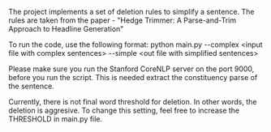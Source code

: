 The project implements a set of deletion rules to simplify a sentence. The rules are taken from the paper - "Hedge Trimmer: A Parse-and-Trim Approach to Headline Generation"

To run the code, use the following format:
python main.py  --complex  \<input file with complex sentences\>  --simple  \<out file with simplified sentences\>

Please make sure you run the Stanford CoreNLP server on the port 9000, before you run the script. This is needed extract the constituency parse of the sentence.


Currently, there is not final word threshold for deletion. In other words, the deletion is aggresive. To change this setting, feel free to increase the THRESHOLD in main.py file.
